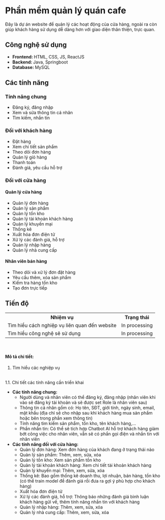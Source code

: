<h1>Phần mềm quản lý quán cafe</h1>
<t>Đây là dự án website để quản lý các hoạt động của cửa hàng, ngoài ra còn giúp khách hàng sử dụng dễ dàng hơn với giao diện thân thiện, trực quan. </t>

<h2>Công nghệ sử dụng</h2>
<ul>
  <li><b>Frontend: </b> <t>HTML, CSS, JS, ReactJS</t></li>
  <li><b>Backend: </b> <t>Java, Springboot</t></li>
  <li><b>Database: </b> <t>MySQL</t></li>
  
</ul>

<h2>Các tính năng</h2>

<h3>Tính năng chung</h3>
<ul>
  <li>Đăng ký, đăng nhập</li>
  <li>Xem và sửa thông tin cá nhân</li>
  <li>Tìm kiếm, nhắn tin</li>
</ul>

<h3>Đối với khách hàng</h3>
<ul>
  <li>Đặt hàng</li>
  <li>Xem chi tiết sản phẩm</li>
  <li>Theo dõi đơn hàng</li>
  <li>Quản lý giỏ hàng</li>
  <li>Thanh toán</li>
  <li>Đánh giá, yêu cầu hỗ trợ</li>
  
</ul>

<h3>Đối với cửa hàng</h3>
<h4>Quản lý cửa hàng</h4>
<ul>
  <li>Quản lý đơn hàng</li>
  <li>Quản lý sản phẩm</li>
  <li>Quản lý tồn kho</li>
  <li>Quản lý tài khoản khách hàng</li>
  <li>Quản lý khuyến mại</li>
  <li>Thống kê</li>
  <li>Xuất hóa đơn điện tử</li>
  <li>Xử lý các đánh giá, hỗ trợ</li>
  <li>Quản lý nhập hàng</li>
  <li>Quản lý nhà cung cấp</li>
</ul>

<h4>Nhân viên bán hàng</h4>
<ul>
  <li>Theo dõi và xử lý đơn đặt hàng</li>
  <li>Yêu cầu thêm, xóa sản phẩm</li>
  <li>Kiểm tra hàng tồn kho</li>
  <li>Tạo đơn trực tiếp</li>
</ul>

<h2>Tiến độ</h2>
<table>  
  <tr>
    <th>Nhiệm vụ</th>
    <th>Trạng thái</th>
  </tr>
  
  <tr>
    <td>Tìm hiểu cách nghiệp vụ liên quan đến website</td>
    <td>In processing</td>
  </tr>

  <tr>
    <td>Tìm hiểu công nghệ sẽ sử dụng</td>
    <td>In processing</td>
  </tr>
  </tr>
</table>

<br>
<h4>Mô tả chi tiết:</h4>

1. Tìm hiểu các nghiệp vụ
<br>
1.1. Chi tiết các tính năng cần triển khai
   
<ul>
  <li><strong>Các tính năng chung:</strong>
    <ul>
      <li>Người dùng và nhân viên có thể đăng ký, đăng nhập (nhân viên khi vào sẽ đăng ký tài khoản và sẽ được set Role là nhân viên sau)</li>
      <li>Thông tin cá nhân gồm có: Họ tên, SĐT, giới tính, ngày sinh, email, mật khẩu (địa chỉ sẽ cho nhập sau khi khách hàng mua sản phẩm hoặc bên trong phần xem thông tin)</li>
      <li>Tính năng tìm kiếm sản phẩm, tồn kho, tên khách hàng,...</li>
      <li>Phần nhắn tin: Có thể sẽ tích hợp Chatbot AI hỗ trợ khách hàng giảm bớt công việc cho nhân viên, vẫn sẽ có phần gọi điện và nhắn tin với nhân viên</li>
    </ul>
  </li>

  <li><strong>Các tính năng đối với cửa hàng:</strong>
    <ul>
      <li>Quản lý đơn hàng: Xem đơn hàng của khách đang ở trạng thái nào</li>
      <li>Quản lý sản phẩm: Thêm, xem, sửa, xóa</li>
      <li>Quản lý tồn kho: Xem sản phẩm tồn kho</li>
      <li>Quản lý tài khoản khách hàng: Xem chi tiết tài khoản khách hàng</li>
      <li>Quản lý khuyến mại: Thêm, xem, sửa, xóa</li>
      <li>Thống kê: Bao gồm thống kê doanh thu, lợi nhuận, bán hàng, tồn kho (có thể train model để đánh giá rồi đưa ra gợi ý phù hợp cho khách hàng)</li>
      <li>Xuất hóa đơn điện tử</li>
      <li>Xử lý các đánh giá, hỗ trợ: Thông báo những đánh giá bình luận khách hàng gửi về, thêm tính năng nhắn tin với khách hàng</li>
      <li>Quản lý nhập hàng: Thêm, xem, sửa, xóa</li>
      <li>Quản lý nhà cung cấp: Thêm, xem, sửa, xóa</li>
    </ul>
  </li>
</ul>

